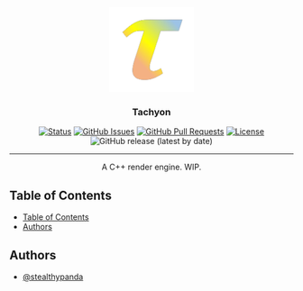 <p align="center">
  <a href="https://github.com/StealthyPanda/buffinc" rel="noopener">
 <img width=150px height=150px src="./docs/logo.png" alt="Project logo"></a>
</p>

<h3 align="center">Tachyon</h3>

<div align="center">

  [![Status](https://img.shields.io/badge/status-active-success.svg)]() 
  [![GitHub Issues](https://img.shields.io/github/issues/stealthypanda/buffinc.svg)](https://img.shields.io/github/issues/stealthypanda/buffinc.svg)
  [![GitHub Pull Requests](https://img.shields.io/github/issues-pr/stealthypanda/buffinc.svg)](https://img.shields.io/github/issues-pr/stealthypanda/buffinc.svg)
  [![License](https://img.shields.io/badge/license-MIT-blue.svg)](/LICENSE)
  ![GitHub release (latest by date)](https://img.shields.io/github/v/release/stealthypanda/buffinc)

</div>

---

<p align="center"> A C++ render engine. WIP.
    <br> 
</p>

## Table of Contents
- [Table of Contents](#table-of-contents)
- [Authors ](#authors-)

<!-- ## About <a name = "about"></a>
A python library to simulate quantum computing on classical computers. -->

<!-- ## Getting Started <a name = "getting_started"></a> -->

<!-- ### Prerequisites
This library is self contained, and optionally uses matplotlib for plotting graphs.

### Installing
This library can be installed from pypi using pip:


```
$ pip install buffinc
```

To make sure everything installed properly, import the main and only module in python:

```
from quantum import * -->

<!-- ## 🔧 Running the tests <a name = "tests"></a>
Explain how to run the automated tests for this system.

### Break down into end to end tests
Explain what these tests test and why

```
Give an example
```

### And coding style tests
Explain what these tests test and why

```
Give an example
``` -->
<!-- 
## Usage <a name="usage"></a>
*Go through example.ipynb for a comprehensive guide on using this library*

Sample workflow:

```
entangler = qprogram(
    nqbits = 2,
    name = "Entangler"
)
entangler.addgates(0, [HGATE, CNOT0])
entangler.compile()
```
Compiler result:
```
Compiling Entangler...

Entangler
q0(0) ⮕  -----[ h ]--⌈ c0 c0 ⌉-------
q1(0) ⮕  ------------⌊ c0 c0 ⌋-------


Compilation of Entangler complete!
```

and to run the program:

```
entangler.run(graph = True)
```
![graph](./docs/graph.png)

and view bloch spheres for qubits:
```
plotbloch(HGATE * [0, 1])
```
![bloch](./docs/bloch.png) -->

<!-- ## 🚀 Deployment <a name = "deployment"></a>
Add additional notes about how to deploy this on a live system.

## ⛏️ Built Using <a name = "built_using"></a>
- [MongoDB](https://www.mongodb.com/) - Database
- [Express](https://expressjs.com/) - Server Framework
- [VueJs](https://vuejs.org/) - Web Framework
- [NodeJs](https://nodejs.org/en/) - Server Environment -->

## Authors <a name = "authors"></a>
- [@stealthypanda](https://github.com/stealthypanda)


<!-- 
See also the list of [contributors](https://github.com/kylelobo/The-Documentation-Compendium/contributors) who participated in this project.

## 🎉 Acknowledgements <a name = "acknowledgement"></a>
- Hat tip to anyone whose code was used
- Inspiration
- References -->
